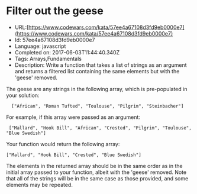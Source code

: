 # Filter out the geese

 - URL:[https://www.codewars.com/kata/57ee4a67108d3fd9eb0000e7](https://www.codewars.com/kata/57ee4a67108d3fd9eb0000e7)
 - Id: 57ee4a67108d3fd9eb0000e7
 - Language: javascript
 - Completed on: 2017-06-03T11:44:40.340Z
 - Tags: Arrays,Fundamentals
 - Description:
Write a function that takes a list of strings as an argument and returns a filtered list containing the same elements but with the 'geese' removed.

The geese are any strings in the following array, which is pre-populated in your solution:


```
  ["African", "Roman Tufted", "Toulouse", "Pilgrim", "Steinbacher"]
```

For example, if this array were passed as an argument:

```
 ["Mallard", "Hook Bill", "African", "Crested", "Pilgrim", "Toulouse", "Blue Swedish"]
```

Your function would return the following array:

```
["Mallard", "Hook Bill", "Crested", "Blue Swedish"]
```

The elements in the returned array should be in the same order as in the initial array passed to your function, albeit with the 'geese' removed. Note that all of the strings will be in the same case as those provided, and some elements may be repeated.

